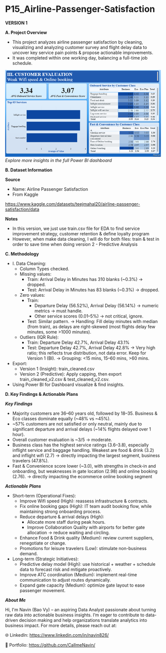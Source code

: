 # P15_Airline-Passenger-Satisfaction

**VERSION 1**

**A. Project Overview**

- This project analyzes airline passenger satisfaction by cleaning, visualizing and analyzing customer survey and flight delay data to uncover key service pain points & propose actionable improvements.
- It was completed within one working day, balancing a full-time job schedule.

![Dashboard Visualization](https://github.com/CallmeNavin/P15_Airline-Customer-Experience/blob/main/Version%201/Visualization/Dashboard.png)
_Explore more insights in the full Power BI dashboard_

**B. Dataset Information**

**Source**

- Name: Airline Passenger Satisfaction
- From Kaggle

https://www.kaggle.com/datasets/teejmahal20/airline-passenger-satisfaction/data

**Notes**

- In this version, we just use train.csv file for EDA to find service improvement strategy, customer retention & define loyalty program
- However, when make data cleaning, I will do for both files: train & test in order to save time when doing version 2 - Predictive Analysis

**C. Methodology**

- I. Data Cleaning:
  + Column Types checked.
  + Missing values:
    - Train: Arrival Delay in Minutes has 310 blanks (~0.3%) → dropped.
    - Test: Arrival Delay in Minutes has 83 blanks (~0.3%) → dropped.
  + Zero values:
    - Train:
      + Departure Delay (56.52%), Arrival Delay (56.14%) → numeric metrics → must handle.
      + Other service scores (0.01–5%) → not critical, ignore.
    - Test: Similar pattern.
  → Handling: Fill delay minutes with median (from train), as delays are right-skewed (most flights delay few minutes, some >1000 minutes).
  + Outliers (IQR Rule):
    - Train: Departure Delay 42.7%, Arrival Delay 43.1%
    - Test: Departure Delay 42.7%, Arrival Delay 42.8%
  → Very high ratio; this reflects true distribution, not data error. Keep for Version 1 (BI).
  → Grouping: <15 mins, 15–60 mins, >60 mins.
- Export:
  + Version 1 (Insight): train_cleaned.csv
  + Version 2 (Predictive): Apply capping, then export train_cleaned_v2.csv & test_cleaned_v2.csv.
- Using Power BI for Dashboard visualize & find insights.

**D. Key Findings & Actionable Plans**

**_Key Findings_**

- Majority customers are 36–60 years old, followed by 18–35. Business & Eco classes dominate equally (~48% vs ~45%).
- ~57% customers are not satisfied or only neutral, mainly due to significant departure and arrival delays (~14% flights delayed over 1 hour).
- Overall customer evaluation is ~3/5 → moderate.
- Business class has the highest service ratings (3.6–3.8), especially inflight service and baggage handling. Weakest are food & drink (3.2) and inflight wifi (2.7) → directly impacting the largest segment, business travelers (47.8%).
- Fast & Convenience score lower (~3.0), with strengths in check-in and onboarding, but weaknesses in gate location (2.98) and online booking (2.76). → directly impacting the ecommerce online booking segment

**_Actionable Plans_**

- Short-term (Operational Fixes):
  + Improve Wifi speed (High): reassess infrastructure & contracts.
  + Fix online booking gaps (High): IT team audit booking flow, while maintaining strong onboarding process.
  + Reduce departure & arrival delays (High):
    - Allocate more staff during peak hours.
    - Improve Collaboration Quality with airports for better gate allocation → reduce waiting and circling.
  + Enhance Food & Drink quality (Medium): review current suppliers, renegotiate or change.
  + Promotions for leisure travelers (Low): stimulate non-business demand.
- Long-term (Strategic Initiatives):
  + Predictive delay model (High): use historical + weather + schedule data to forecast risk and mitigate proactively.
  + Improve ATC coordination (Medium): implement real-time communication to adjust routes dynamically.
  + Expand gate capacity (Medium): optimize gate layout to ease passenger movement.

_**About Me**_

Hi, I'm Navin (Bao Vy) – an aspiring Data Analyst passionate about turning raw data into actionable business insights.
I’m eager to contribute to data-driven decision making and help organizations translate analytics into business impact.
For more details, please reach out at:

🌐 LinkedIn: https://www.linkedin.com/in/navin826/

📂 Portfolio: https://github.com/CallmeNavin/
